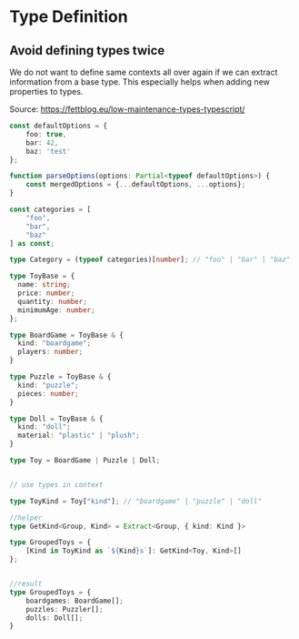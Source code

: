 # Type Definition


## Avoid defining types twice

We do not want to define same contexts all over again if we can extract information from a base type. This especially helps when adding new properties to types.

Source: https://fettblog.eu/low-maintenance-types-typescript/

```typescript
const defaultOptions = {
    foo: true,
    bar: 42,
    baz: 'test'
};

function parseOptions(options: Partial<typeof defaultOptions>) {
    const mergedOptions = {...defaultOptions, ...options};
}
```

```typescript
const categories = [
    "foo",
    "bar",
    "baz"
] as const;

type Category = (typeof categories)[number]; // "foo" | "bar" | "baz"
```


```typescript
type ToyBase = {
  name: string;
  price: number;
  quantity: number;
  minimumAge: number;
};

type BoardGame = ToyBase & {
  kind: "boardgame";
  players: number;
}

type Puzzle = ToyBase & {
  kind: "puzzle";
  pieces: number;
}

type Doll = ToyBase & {
  kind: "doll";
  material: "plastic" | "plush";
}

type Toy = BoardGame | Puzzle | Doll;


// use types in context

type ToyKind = Toy["kind"]; // "boardgame" | "puzzle" | "doll"

//helper
type GetKind<Group, Kind> = Extract<Group, { kind: Kind }>

type GroupedToys = {
    [Kind in ToyKind as `${Kind}s`]: GetKind<Toy, Kind>[]
};


//result
type GroupedToys = {
    boardgames: BoardGame[];
    puzzles: Puzzler[];
    dolls: Doll[];
}
```
